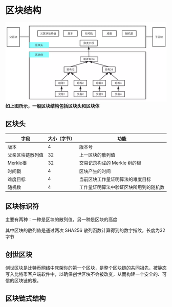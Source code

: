 # 区块结构
![img.png](img.png)
**如上图所示，一般区块结构包括区块头和区块体**

## 区块头
| 字段             | 大小（字节） | 功能                                   |
| ---------------- | ------------ | -------------------------------------- |
| 版本             | 4            | 版本号                                 |
| 父亲区块链散列值 | 32           | 上一区块的散列值                       |
| Merkle根         | 32           | 交易记录构成的 Merkle 树的根           |
| 时间戳           | 4            | 区块产生的时间                         |
| 难度目标         | 4            | 当前区块工作量证明算法的难度目标       |
| 随机数           | 4            | 工作量证明算法中验证区块所用到的随机数 |

## 区块标识符

主要有两种：一种是区块的散列值，另一种是区块的高度

其中区块的散列值是通过两次 SHA256 散列函数计算得到的数字指纹，长度为32字节

## 创世区块

创世区块是比特币网络中床架你的第一个区块，是整个区块链的共同祖先，被静态写入比特币客户端软件中，以确保创世区块不会被改变，从而构建一个安全的、可信的区块链的根。

## 区块链式结构

